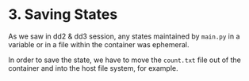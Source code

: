 # 3. Saving States

As we saw in dd2 & dd3 session, any states maintained by `main.py` in a variable or in a file within the container was ephemeral.

In order to save the state, we have to move the `count.txt` file out of the container and into the host file system, for example.
